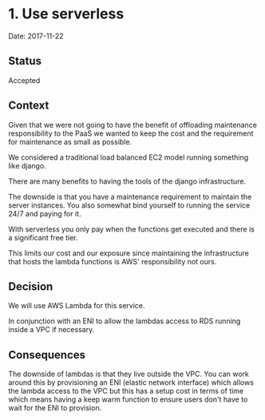 # 1. Use serverless

Date: 2017-11-22

## Status

Accepted

## Context

Given that we were not going to have the benefit of 
offloading maintenance responsibility to the PaaS we 
wanted to keep the cost and the requirement for 
maintenance as small as possible.  

We considered a traditional load balanced EC2 model 
running something like django. 

There are many benefits to having the tools of the django 
infrastructure. 

The downside is that you have a maintenance requirement 
to maintain the server instances. You also somewhat bind 
yourself to running the service 24/7 and paying for it. 

With serverless you only pay when the functions get 
executed and there is a significant free tier. 

This limits our cost and our exposure since maintaining 
the infrastructure that hosts the lambda functions is 
AWS' responsibility not ours.  

## Decision

We will use AWS Lambda for this service. 
 
In conjunction with an ENI to allow the lambdas access 
to RDS running inside a VPC if necessary.

## Consequences

The downside of lambdas is that they live outside the VPC. 
You can work around this by provisioning an ENI (elastic 
network interface) which allows the lambda access to the 
VPC but this has a setup cost in terms of time which means
having a keep warm function to ensure users don't have to 
wait for the ENI to provision.